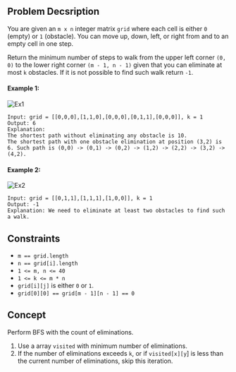 ## Problem Decsription

You are given an `m x n` integer matrix `grid` where each cell is either `0` (empty) or `1` (obstacle). You can move up, down, left, or right from and to an empty cell in one step.

Return the minimum number of steps to walk from the upper left corner `(0, 0)` to the lower right corner `(m - 1, n - 1)` given that you can eliminate at most `k` obstacles. If it is not possible to find such walk return `-1`.


#### Example 1:
![Ex1](https://assets.leetcode.com/uploads/2021/09/30/short1-grid.jpg)
```plaintext
Input: grid = [[0,0,0],[1,1,0],[0,0,0],[0,1,1],[0,0,0]], k = 1
Output: 6
Explanation: 
The shortest path without eliminating any obstacle is 10.
The shortest path with one obstacle elimination at position (3,2) is 6. Such path is (0,0) -> (0,1) -> (0,2) -> (1,2) -> (2,2) -> (3,2) -> (4,2).
```
#### Example 2:
![Ex2](https://assets.leetcode.com/uploads/2021/09/30/short2-grid.jpg)
```plaintext
Input: grid = [[0,1,1],[1,1,1],[1,0,0]], k = 1
Output: -1
Explanation: We need to eliminate at least two obstacles to find such a walk.
``` 

## Constraints

- `m == grid.length`
- `n == grid[i].length`
- `1 <= m, n <= 40`
- `1 <= k <= m * n`
- `grid[i][j]` is either `0` or `1`.
- `grid[0][0] == grid[m - 1][n - 1] == 0`

## Concept
Perform BFS with the count of eliminations. 
1. Use a array `visited` with minimum number of eliminations.
2. If the number of eliminations exceeds `k`, or if `visited[x][y`] is less than the current number of eliminations, skip this iteration.
